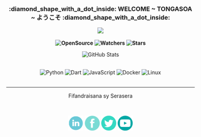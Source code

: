 
<div class="rounded-2 mb-2">
  <h3 align="center">:diamond_shape_with_a_dot_inside: WELCOME ~ TONGASOA ~ ようこそ :diamond_shape_with_a_dot_inside:</h3>
</div>

<p align=center>  
  <img src='https://readme-typing-svg.herokuapp.com?font=cascadia&color=%23059AA9&size=20&duration=6000&center=true&vCenter=true&lines=Arl%C3%A8me+Johnson+as+rootkit7628'>
<p>

<p align=center>  <strong>
  <img alt='OpenSource' src='https://img.shields.io/badge/OPEN%20-SOURCE-blue?color=047884&style=for-the-badge&logo=Open%20Source%20Initiative&logoColor=%23ffffff'>
  <img alt='Watchers' src='https://img.shields.io/github/watchers/rootkit7628/rootkit7628?color=047884&label=PROFIL%20VIEW&logo=Steelseries&logoColor=%23ffffff&style=for-the-badge'/>
  <img alt='Stars' src='https://img.shields.io/github/stars/rootkit7628?color=047884&label=KINTANA&logo=Apache%20Spark&logoColor=%23ffffff&style=for-the-badge'/>
</strong> <p>

<div>
  <p align="center">
    <img src="https://github-readme-streak-stats.herokuapp.com?user=rootkit7628&theme=leafy&date_format=j%2Fn%5B%2FY%5D&background=040512&ring=047884&sideNums=06ACBD&dates=06ACBD&currStreakNum=08E8FF&currStreakLabel=08E8FF" alt="GitHub Stats" /> <br/><br/>
  </p>
</div>



<p align='center'>
  <img alt='Python' src='https://img.shields.io/badge/Python-3776AB?style=for-the-badge&logo=python&logoColor=white'/>
  <img alt='Dart' src='https://img.shields.io/badge/Dart-0175C2?style=for-the-badge&logo=dart&logoColor=white'/>
  <img alt='JavaScript' src='https://img.shields.io/badge/JavaScript-F7DF1E?style=for-the-badge&logo=javascript&logoColor=black'/>
  <img alt='Docker' src='https://img.shields.io/badge/Docker-777BB4?style=for-the-badge&logo=docker&logoColor=white'/>
  <img alt='Linux' src='https://img.shields.io/badge/Linux-3776AB?style=for-the-badge&logo=linux&logoColor=white'/>
  
  <br/>
  <br/>

</div>

<hr>      
<p align=center>
  Fifandraisana sy Serasera
</p>
<br>

<p align=center>
  <a href="https://www.linkedin.com/in/arleme-johnson-885247177/"><img margin-right=20 height=40 width=40 src="https://github.com/rootkit7628/rootkit7628/blob/main/img/linkedin.png"></a>
  <a href="https://www.facebook.com/arleme.scheck/"><img height=40 width=40 src="https://github.com/rootkit7628/rootkit7628/blob/main/img/fb.png"></a>
  <a href="https://twitter.com/ArlemeDev7"><img height=40 width=40 src="https://github.com/rootkit7628/rootkit7628/blob/main/img/twinter.png"></a>
  <a href="#"><img height=40 width=40 src="https://github.com/rootkit7628/rootkit7628/blob/main/img/youtube.png"></a>
</p>

